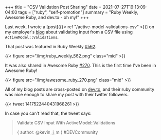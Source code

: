 +++
title = "CSV Validation Post Sharing"
date = 2021-07-27T19:13:09-04:00
tags = ["ruby", "self-promotion"]
summary = "Ruby Weekly, Awesome Ruby, and dev.to - oh my!"
+++

Last week, I wrote a [post]({{< ref "/active-model-validations-csv" >}}) on my
employer's [blog](https://blog.thegnar.co/active-model-validations-csv) about
validating input from a CSV file using `ActiveModel::Validations`.

That post was featured in Ruby Weekly [#562](https://rubyweekly.com/issues/562).

{{< figure src="/img/ruby_weekly_562.png" class="mid" >}} 

It was also shared in Awesome Ruby [#270](https://ruby.libhunt.com/newsletter/270). This is the first time I've been in
Awesome Ruby!

{{< figure src="/img/awesome_ruby_270.png" class="mid" >}} 

All of my blog posts are cross-posted on [dev.to](https://dev.to/kevin_j_m),
and their ruby community was nice enough to share my post with their twitter
followers.

{{< tweet 1417522440431968261 >}}

In case you can't read that, the tweet says:

> Validate CSV Input With ActiveModel::Validations
>
> { author: @kevin_j_m } #DEVCommunity
